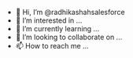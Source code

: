 - 👋 Hi, I’m @radhikashahsalesforce
- 👀 I’m interested in ...
- 🌱 I’m currently learning ...
- 💞️ I’m looking to collaborate on ...
- 📫 How to reach me ...

<!---
radhikashahsalesforce/radhikashahsalesforce is a ✨ special ✨ repository because its `README.md` (this file) appears on your GitHub profile.
You can click the Preview link to take a look at your changes.
--->
